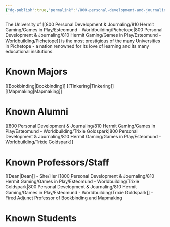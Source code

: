 ```yaml
---
{"dg-publish":true,"permalink":"/800-personal-development-and-journaling/810-hermit-gaming/games-in-play/esteomund-worldbuilding/university-of-pichetope/"}
---
```


The University of [[800 Personal Development & Journaling/810 Hermit Gaming/Games in Play/Esteomund - Worldbuilding/Pichetope\|800 Personal Development & Journaling/810 Hermit Gaming/Games in Play/Esteomund - Worldbuilding/Pichetope]] is the most prestigious of the many Universities in Pichetope - a nation renowned for its love of learning and its many educational insitutions.

# Known Majors 
[[Bookbinding\|Bookbinding]]
[[Tinkering\|Tinkering]]
[[Mapmaking\|Mapmaking]]


# Known Alumni
[[800 Personal Development & Journaling/810 Hermit Gaming/Games in Play/Esteomund - Worldbuilding/Trixie Goldspark\|800 Personal Development & Journaling/810 Hermit Gaming/Games in Play/Esteomund - Worldbuilding/Trixie Goldspark]]
# Known Professors/Staff
[[Dean\|Dean]] - She/Her
[[800 Personal Development & Journaling/810 Hermit Gaming/Games in Play/Esteomund - Worldbuilding/Trixie Goldspark\|800 Personal Development & Journaling/810 Hermit Gaming/Games in Play/Esteomund - Worldbuilding/Trixie Goldspark]] - Fired Adjunct Professor of Bookbinding and Mapmaking
# Known Students 


